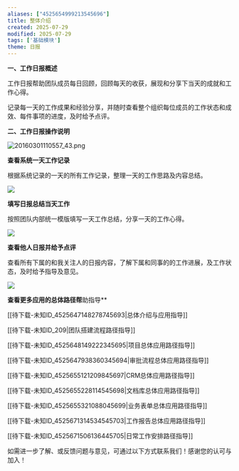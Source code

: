 ```yaml
---
aliases: ["4525654999213545696"]
title: 整体介绍
created: 2025-07-29
modified: 2025-07-29
tags: ['基础模块']
theme: 日报
---
```


**一、工作日报概述**

工作日报帮助团队成员每日回顾，回顾每天的收获，展现和分享下当天的成就和工作心得。

记录每一天的工作成果和经验分享，并随时查看整个组织每位成员的工作状态和成效、每件事项的进度，及时给予点评。

**二、工作日报操作说明**

![](ce97dd1ff5d61658cd7330d10d587bdd.jpg "20160301110557_43.png")

**查看系统一天工作记录**

根据系统记录的一天的所有工作记录，整理一天的工作思路及内容总结。

![](https://myhelpdoc.oss-cn-heyuan.aliyuncs.com/mdimages/b7628b60cdccfc95f4cc9260959e6062.jpg)

**填写日报总结当天工作**

按照团队内部统一模版填写一天工作总结，分享一天的工作心得。

![](https://myhelpdoc.oss-cn-heyuan.aliyuncs.com/mdimages/44e7fa016dc0366f331b667ce7c06463.jpg)

**查看他人日报并给予点评**

查看所有下属的和我关注人的日报内容，了解下属和同事的的工作进展，及工作状态，及时给予指导及意见。

![](https://myhelpdoc.oss-cn-heyuan.aliyuncs.com/mdimages/9015af360cb7478896fe56f1f34865c3.jpg)

**查看更多应用的总体路径帮**助指导**

[[待下载-未知ID_4525647148278745693|总体介绍与应用指导]]

[[待下载-未知ID_209|团队搭建流程路径指导]]

[[待下载-未知ID_4525648149222345695|项目总体应用路径指导]]

[[待下载-未知ID_4525647938360345694|审批流程总体应用路径指导]]

[[待下载-未知ID_4525655121209845697|CRM总体应用路径指导]]

[[待下载-未知ID_4525655228114545698|文档库总体应用路径指导]]

[[待下载-未知ID_4525655321088045699|业务表单总体应用路径指导]]

[[待下载-未知ID_4525671314534545703|工作报告总体应用路径指导]]

[[待下载-未知ID_4525671506136445705|日常工作安排路径指导]]

如需进一步了解、或反馈问题与意见，可通过以下方式联系我们！感谢您的认可与加入！

